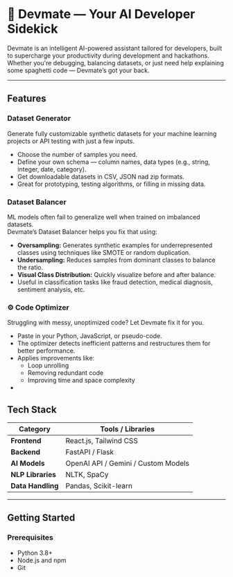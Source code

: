 # 🚀 Devmate — Your AI Developer Sidekick

Devmate is an intelligent AI-powered assistant tailored for developers, built to supercharge your productivity during development and hackathons. Whether you're debugging, balancing datasets, or just need help explaining some spaghetti code — Devmate’s got your back.

---

##  Features

###  Dataset Generator  
Generate fully customizable synthetic datasets for your machine learning projects or API testing with just a few inputs.  
- Choose the number of samples you need.  
- Define your own schema — column names, data types (e.g., string, integer, date, category).  
- Get downloadable datasets in CSV, JSON nad zip formats.  
- Great for prototyping, testing algorithms, or filling in missing data.

###  Dataset Balancer  

ML models often fail to generalize well when trained on imbalanced datasets.  
Devmate’s Dataset Balancer helps you fix that using:  
- **Oversampling:** Generates synthetic examples for underrepresented classes using techniques like SMOTE or random duplication.  
- **Undersampling:** Reduces samples from dominant classes to balance the ratio.  
- **Visual Class Distribution:** Quickly visualize before and after balance.  
- Useful in classification tasks like fraud detection, medical diagnosis, sentiment analysis, etc.

### ⚙ Code Optimizer  
Struggling with messy, unoptimized code? Let Devmate fix it for you.  
- Paste in your Python, JavaScript, or pseudo-code.  
- The optimizer detects inefficient patterns and restructures them for better performance.  
- Applies improvements like:
  - Loop unrolling
  - Removing redundant code
  - Improving time and space complexity
-
##  Tech Stack

| Category         | Tools / Libraries                      |
|------------------|-----------------------------------------|
| **Frontend**     | React.js, Tailwind CSS                 |
| **Backend**      | FastAPI / Flask                        |
| **AI Models**    | OpenAI API / Gemini / Custom Models    |
| **NLP Libraries**| NLTK, SpaCy                            |
| **Data Handling**| Pandas, Scikit-learn                   |

---

##  Getting Started

### Prerequisites

- Python 3.8+
- Node.js and npm
- Git

